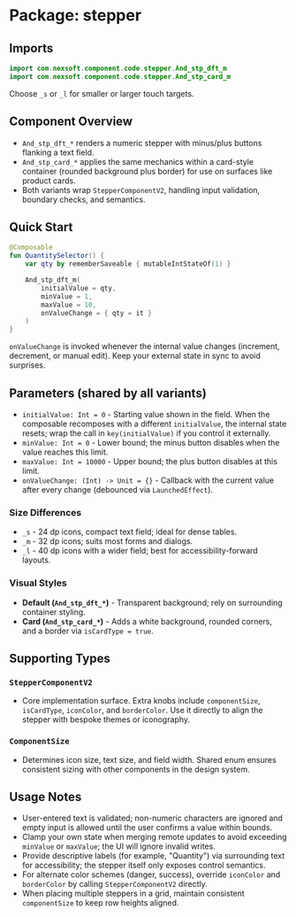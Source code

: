 # Package: stepper

## Imports
```kotlin
import com.nexsoft.component.code.stepper.And_stp_dft_m
import com.nexsoft.component.code.stepper.And_stp_card_m
```
Choose `_s` or `_l` for smaller or larger touch targets.

## Component Overview
- `And_stp_dft_*` renders a numeric stepper with minus/plus buttons flanking a text field.
- `And_stp_card_*` applies the same mechanics within a card-style container (rounded background plus border) for use on surfaces like product cards.
- Both variants wrap `StepperComponentV2`, handling input validation, boundary checks, and semantics.

## Quick Start
```kotlin
@Composable
fun QuantitySelector() {
    var qty by rememberSaveable { mutableIntStateOf(1) }

    And_stp_dft_m(
        initialValue = qty,
        minValue = 1,
        maxValue = 10,
        onValueChange = { qty = it }
    )
}
```
`onValueChange` is invoked whenever the internal value changes (increment, decrement, or manual edit). Keep your external state in sync to avoid surprises.

## Parameters (shared by all variants)
- `initialValue: Int = 0` - Starting value shown in the field. When the composable recomposes with a different `initialValue`, the internal state resets; wrap the call in `key(initialValue)` if you control it externally.
- `minValue: Int = 0` - Lower bound; the minus button disables when the value reaches this limit.
- `maxValue: Int = 10000` - Upper bound; the plus button disables at this limit.
- `onValueChange: (Int) -> Unit = {}` - Callback with the current value after every change (debounced via `LaunchedEffect`).

### Size Differences
- `_s` - 24 dp icons, compact text field; ideal for dense tables.
- `_m` - 32 dp icons; suits most forms and dialogs.
- `_l` - 40 dp icons with a wider field; best for accessibility-forward layouts.

### Visual Styles
- **Default (`And_stp_dft_*`)** - Transparent background; rely on surrounding container styling.
- **Card (`And_stp_card_*`)** - Adds a white background, rounded corners, and a border via `isCardType = true`.

## Supporting Types
### `StepperComponentV2`
- Core implementation surface. Extra knobs include `componentSize`, `isCardType`, `iconColor`, and `borderColor`. Use it directly to align the stepper with bespoke themes or iconography.

### `ComponentSize`
- Determines icon size, text size, and field width. Shared enum ensures consistent sizing with other components in the design system.

## Usage Notes
- User-entered text is validated; non-numeric characters are ignored and empty input is allowed until the user confirms a value within bounds.
- Clamp your own state when merging remote updates to avoid exceeding `minValue` or `maxValue`; the UI will ignore invalid writes.
- Provide descriptive labels (for example, "Quantity") via surrounding text for accessibility; the stepper itself only exposes control semantics.
- For alternate color schemes (danger, success), override `iconColor` and `borderColor` by calling `StepperComponentV2` directly.
- When placing multiple steppers in a grid, maintain consistent `componentSize` to keep row heights aligned.
